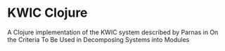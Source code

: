 # KWIC Clojure

A Clojure implementation of the KWIC system described by Parnas in On the Criteria To Be Used in Decomposing Systems into Modules

